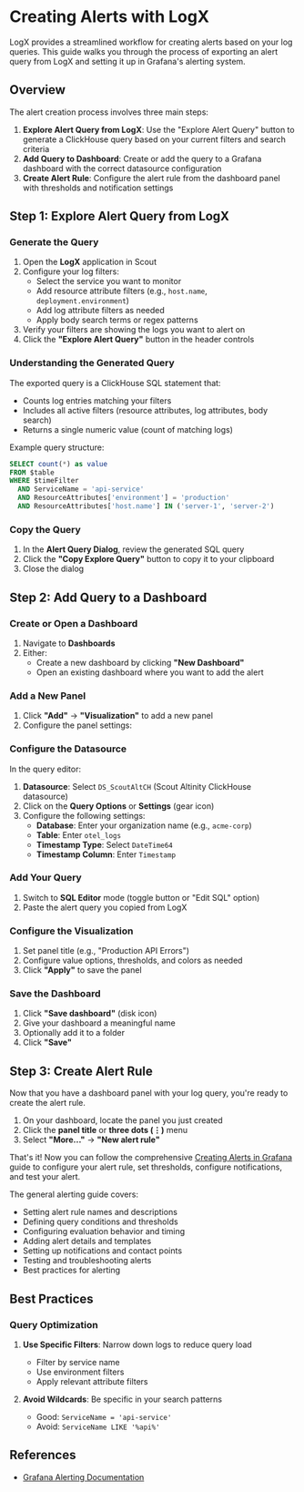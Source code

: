 # Creating Alerts with LogX

LogX provides a streamlined workflow for creating alerts based on your log queries. This guide walks you through the process of exporting an alert query from LogX and setting it up in Grafana's alerting system.

## Overview

The alert creation process involves three main steps:

1. **Explore Alert Query from LogX**: Use the "Explore Alert Query" button to generate a ClickHouse query based on your current filters and search criteria
2. **Add Query to Dashboard**: Create or add the query to a Grafana dashboard with the correct datasource configuration
3. **Create Alert Rule**: Configure the alert rule from the dashboard panel with thresholds and notification settings

## Step 1: Explore Alert Query from LogX

### Generate the Query

1. Open the **LogX** application in Scout
2. Configure your log filters:
   - Select the service you want to monitor
   - Add resource attribute filters (e.g., `host.name`, `deployment.environment`)
   - Add log attribute filters as needed
   - Apply body search terms or regex patterns
3. Verify your filters are showing the logs you want to alert on
4. Click the **"Explore Alert Query"** button in the header controls

### Understanding the Generated Query

The exported query is a ClickHouse SQL statement that:
- Counts log entries matching your filters
- Includes all active filters (resource attributes, log attributes, body search)
- Returns a single numeric value (count of matching logs)

Example query structure:
```sql
SELECT count(*) as value
FROM $table
WHERE $timeFilter
  AND ServiceName = 'api-service'
  AND ResourceAttributes['environment'] = 'production'
  AND ResourceAttributes['host.name'] IN ('server-1', 'server-2')
```

### Copy the Query

1. In the **Alert Query Dialog**, review the generated SQL query
2. Click the **"Copy Explore Query"** button to copy it to your clipboard
3. Close the dialog

## Step 2: Add Query to a Dashboard

### Create or Open a Dashboard

1. Navigate to **Dashboards**
2. Either:
   - Create a new dashboard by clicking **"New Dashboard"**
   - Open an existing dashboard where you want to add the alert

### Add a New Panel

1. Click **"Add"** → **"Visualization"** to add a new panel
2. Configure the panel settings:

### Configure the Datasource

In the query editor:

1. **Datasource**: Select `DS_ScoutAltCH` (Scout Altinity ClickHouse datasource)
2. Click on the **Query Options** or **Settings** (gear icon)
3. Configure the following settings:
   - **Database**: Enter your organization name (e.g., `acme-corp`)
   - **Table**: Enter `otel_logs`
   - **Timestamp Type**: Select `DateTime64`
   - **Timestamp Column**: Enter `Timestamp`

### Add Your Query

1. Switch to **SQL Editor** mode (toggle button or "Edit SQL" option)
2. Paste the alert query you copied from LogX

### Configure the Visualization

1. Set panel title (e.g., "Production API Errors")
2. Configure value options, thresholds, and colors as needed
3. Click **"Apply"** to save the panel

### Save the Dashboard

1. Click **"Save dashboard"** (disk icon)
2. Give your dashboard a meaningful name
3. Optionally add it to a folder
4. Click **"Save"**

## Step 3: Create Alert Rule

Now that you have a dashboard panel with your log query, you're ready to create the alert rule.

1. On your dashboard, locate the panel you just created
2. Click the **panel title** or **three dots (⋮)** menu
3. Select **"More..."** → **"New alert rule"**

That's it! Now you can follow the comprehensive [Creating Alerts in Grafana](https://grafana.com/docs/grafana/latest/alerting/alerting-rules/create-grafana-managed-rule/) 
guide to configure your alert rule, set thresholds, configure notifications, and test your alert.

The general alerting guide covers:
- Setting alert rule names and descriptions
- Defining query conditions and thresholds
- Configuring evaluation behavior and timing
- Adding alert details and templates
- Setting up notifications and contact points
- Testing and troubleshooting alerts
- Best practices for alerting

## Best Practices

### Query Optimization

1. **Use Specific Filters**: Narrow down logs to reduce query load
   - Filter by service name
   - Use environment filters
   - Apply relevant attribute filters

2. **Avoid Wildcards**: Be specific in your search patterns
   - Good: `ServiceName = 'api-service'`
   - Avoid: `ServiceName LIKE '%api%'`

## References

- [Grafana Alerting Documentation](https://grafana.com/docs/grafana/latest/alerting/)
